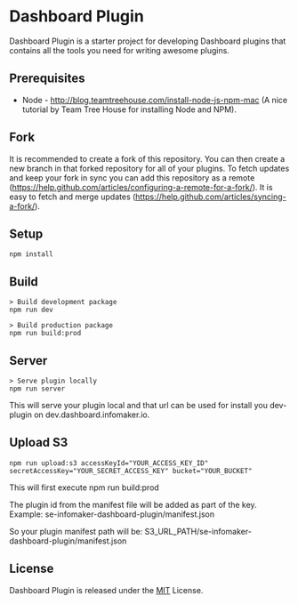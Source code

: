 # Dashboard Plugin
Dashboard Plugin is a starter project for developing Dashboard plugins that contains all the tools you need for writing awesome plugins.

## Prerequisites
* Node - http://blog.teamtreehouse.com/install-node-js-npm-mac (A nice tutorial by Team Tree House for installing Node and NPM).

## Fork
It is recommended to create a fork of this repository. You can then create a new branch in that forked repository for all of your plugins. To fetch updates and keep your fork in sync you can add this repository as a remote (https://help.github.com/articles/configuring-a-remote-for-a-fork/). It is  easy to fetch and merge updates (https://help.github.com/articles/syncing-a-fork/).

## Setup
    npm install

## Build
    > Build development package
    npm run dev

    > Build production package
    npm run build:prod

## Server
	> Serve plugin locally
	npm run server

This will serve your plugin local and that url can be used for install you dev-plugin on dev.dashboard.infomaker.io.

## Upload S3
    npm run upload:s3 accessKeyId="YOUR_ACCESS_KEY_ID" secretAccessKey="YOUR_SECRET_ACCESS_KEY" bucket="YOUR_BUCKET"

This will first execute
	npm run build:prod

The plugin id from the manifest file will be added as part of the key. Example:
    se-infomaker-dashboard-plugin/manifest.json

So your plugin manifest path will be:
    S3_URL_PATH/se-infomaker-dashboard-plugin/manifest.json

## License
Dashboard Plugin is released under the [MIT](http://www.opensource.org/licenses/MIT) License.
